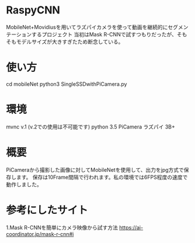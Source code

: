 # RaspyCNN
MobileNet+Movidiusを用いてラズパイカメラを使って動画を継続的にセグメンテーションするプロジェクト
当初はMask R-CNNで試すつもりだったが、そもそもモデルサイズが大きすぎたため断念している。

# 使い方
cd mobileNet
python3 SingleSSDwithPiCamera.py

# 環境
mvnc v.1 (v.2での使用は不可能です)
python 3.5
PiCamera
ラズパイ 3B+

# 概要
PiCameraから撮影した画像に対してMobileNetを使用して、出力をjpg方式で保存します。
保存は10Frame間隔で行われます。私の環境では6FPS程度の速度で動作しました。

# 参考にしたサイト
1.Mask R-CNNを簡単にカメラ映像から試す方法
https://ai-coordinator.jp/mask-r-cnn#i

